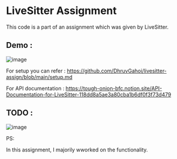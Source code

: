 # LiveSitter Assignment

This code is a part of an assignment which was given by LiveSitter.

## Demo : 

![image](https://github.com/user-attachments/assets/7e28b7d0-4919-4a13-b35f-5ca6e7dbeb6c)

For setup you can refer : https://github.com/DhruvGahoi/livesitter-assign/blob/main/setup.md

For API documentation : https://tough-onion-bfc.notion.site/API-Documentation-for-LiveSitter-118dd8a5ae3a80cba1b6df0f3f73d479

## TODO : 

![image](https://github.com/user-attachments/assets/662b7f95-b7f3-4099-89db-250c124e08ba)

PS:

In this assignment, I majorily wworked on the functionality.
